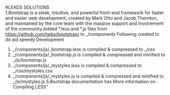 #LEADS SOLUTIONS  
1.Bootstrap is a sleek, intuitive, and powerful front-end framework for faster and easier web development, created by Mark Otto and Jacob Thornton, and maintained by the core team with the massive support and involvement of the community.Added *.less and *.js files from https://github.com/twbs/bootstrap/ to _/components
Following created to do aid speedy Development
  1. _/components/js/_bootstrap.less is compiled & compressed to _/css
  2. _/components/js/_bootstrap.js is compiled & compressed and minified to _/js/bootstrap.js
  3. _/components/js/_mystyles.less is compiled & compressed to _/css/mystyles.css
  4.  _/components/js/_mystyles.js is compiled & compressed and minified to _/js/mystyles.js
  5.Bootstrap documentation has More information on Compiling LESS"
